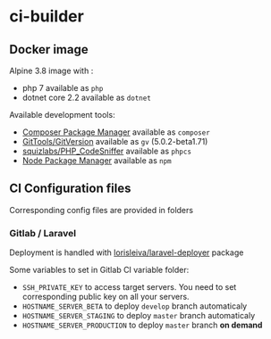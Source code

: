 # ci-builder

## Docker image

Alpine 3.8 image with :

- php 7 available as `php`
- dotnet core 2.2 available as `dotnet`

Available development tools:

- [Composer Package Manager](https://getcomposer.org/) available as `composer`
- [GitTools/GitVersion](https://github.com/GitTools/GitVersion) available as `gv` (5.0.2-beta1.71)
- [squizlabs/PHP_CodeSniffer](https://github.com/squizlabs/PHP_CodeSniffer) available as `phpcs`
- [Node Package Manager](https://www.npmjs.com) available as `npm`

## CI Configuration files

Corresponding config files are provided in folders

### Gitlab / Laravel

Deployment is handled with [lorisleiva/laravel-deployer](https://github.com/lorisleiva/laravel-deployer) package

Some variables to set in Gitlab CI variable folder:

- `SSH_PRIVATE_KEY` to access target servers. You need to set corresponding public key on all your servers.
- `HOSTNAME_SERVER_BETA` to deploy `develop` branch automaticaly
- `HOSTNAME_SERVER_STAGING` to deploy `master` branch automaticaly
- `HOSTNAME_SERVER_PRODUCTION` to deploy `master` branch **on demand**

